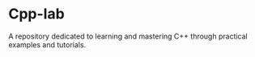 # Cpp-lab
A repository dedicated to learning and mastering C++ through practical examples and tutorials.
